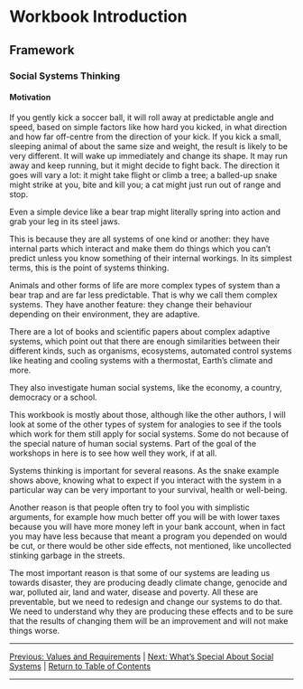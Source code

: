 # Workbook Introduction
## Framework
### Social Systems Thinking
#### Motivation

If you gently kick a soccer ball, it will roll away at predictable angle and speed, based on simple factors like how hard you kicked, in what direction and how far off-centre from the direction of your kick.
If you kick a small, sleeping animal of about the same size and weight, the result is likely to be very different. It will wake  up immediately and change its shape. It may run away and keep running, but it might decide to fight back. The direction it goes will vary a lot: it might take flight or climb a tree; a balled-up snake might strike at you, bite and kill you; a cat might just run out of range and stop.

Even a simple device like a bear trap might literally spring into action and grab your leg in its steel jaws.

This is because they are all systems of one kind or another: they have internal parts which interact and make them do things which you can’t predict unless you know something of their internal workings. In its simplest terms, this is the point of systems thinking.

Animals and other forms of life are more complex types of system than a bear trap and are far less predictable. That is why we call them complex systems. They have another feature: they change their behaviour depending on their environment, they are adaptive.

There are a lot of books and scientific papers about complex adaptive systems, which point out that there are enough similarities between their different kinds, such as organisms, ecosystems, automated control systems like heating and cooling systems with a thermostat, Earth’s climate and more.

They also investigate human social systems, like the economy, a country, democracy or a school.

This workbook is mostly about those, although like the other authors, I will look at some of the other types of system for analogies to see if the tools which work for them still apply for social systems. Some do not because of the special nature of human social systems. Part of the goal of the workshops in here is to see how well they work, if at all.

Systems thinking is important for several reasons. As the snake example shows above, knowing what to expect if you interact with the system in a particular way can be very important to your survival, health or well-being.

Another reason is that people often try to fool you with simplistic arguments, for example how much better off you will be with lower taxes because you will have more money left in your bank account, when in fact you may have less because that meant a program you depended on would be cut, or there would be other side effects, not mentioned, like uncollected stinking garbage in the streets.

The most important reason is that some of our systems are leading us towards disaster, they are producing deadly climate change, genocide and war, polluted air, land and water, disease and poverty. All these are preventable, but we need to redesign and change our systems to do that. We need to understand why they are producing these effects and to be sure that the results of changing them will be an improvement and will not make things worse.

***
[Previous: Values and Requirements](../../valuesandrequirements) \| [Next: What’s Special About Social Systems](whatsspecialsocial) \| [Return to Table of Contents](../../../index)

***
